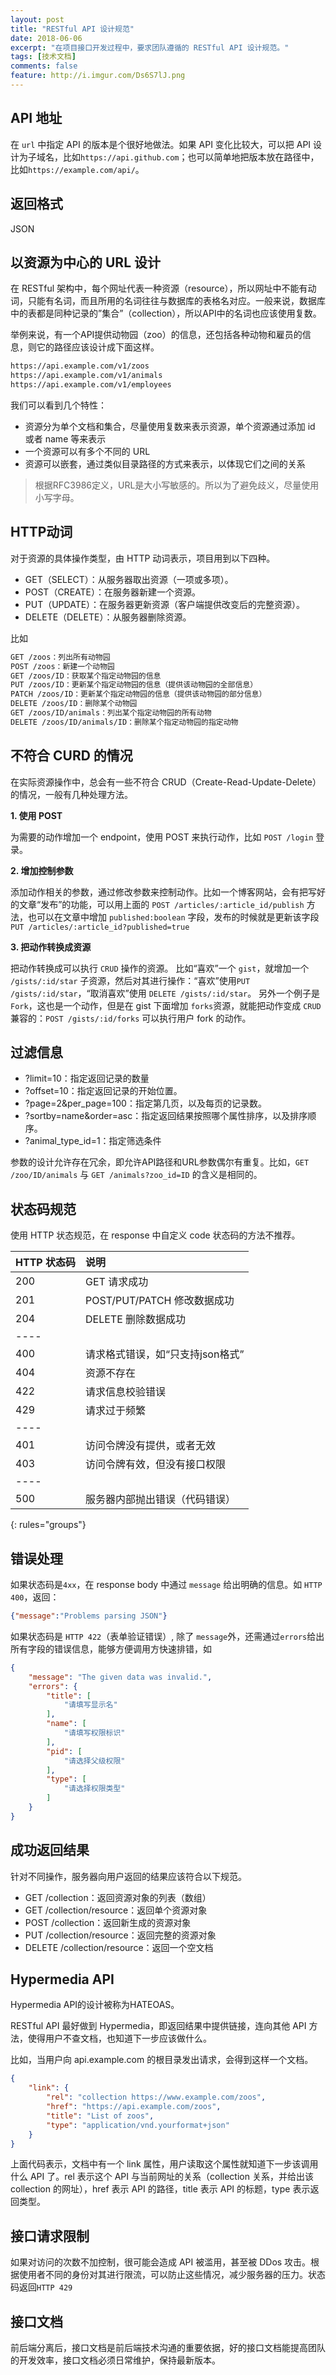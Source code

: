 ```yaml
---
layout: post
title: "RESTful API 设计规范"
date: 2018-06-06
excerpt: "在项目接口开发过程中，要求团队遵循的 RESTful API 设计规范。"
tags: [技术文档]
comments: false
feature: http://i.imgur.com/Ds6S7lJ.png
---
```

## API 地址

在 `url` 中指定 API 的版本是个很好地做法。如果 API 变化比较大，可以把 API 设计为子域名，比如`https://api.github.com`；也可以简单地把版本放在路径中，比如`https://example.com/api/`。



## 返回格式

JSON



## 以资源为中心的 URL 设计

在 RESTful 架构中，每个网址代表一种资源（resource），所以网址中不能有动词，只能有名词，而且所用的名词往往与数据库的表格名对应。一般来说，数据库中的表都是同种记录的”集合”（collection），所以API中的名词也应该使用复数。

举例来说，有一个API提供动物园（zoo）的信息，还包括各种动物和雇员的信息，则它的路径应该设计成下面这样。
~~~ html
https://api.example.com/v1/zoos
https://api.example.com/v1/animals
https://api.example.com/v1/employees
~~~
我们可以看到几个特性：
 - 资源分为单个文档和集合，尽量使用复数来表示资源，单个资源通过添加 id 或者 name 等来表示
 - 一个资源可以有多个不同的 URL
 - 资源可以嵌套，通过类似目录路径的方式来表示，以体现它们之间的关系
> 根据RFC3986定义，URL是大小写敏感的。所以为了避免歧义，尽量使用小写字母。



## HTTP动词

对于资源的具体操作类型，由 HTTP 动词表示，项目用到以下四种。

- GET（SELECT）：从服务器取出资源（一项或多项）。
- POST（CREATE）：在服务器新建一个资源。
- PUT（UPDATE）：在服务器更新资源（客户端提供改变后的完整资源）。
- DELETE（DELETE）：从服务器删除资源。

比如
~~~ html
GET /zoos：列出所有动物园
POST /zoos：新建一个动物园
GET /zoos/ID：获取某个指定动物园的信息
PUT /zoos/ID：更新某个指定动物园的信息（提供该动物园的全部信息）
PATCH /zoos/ID：更新某个指定动物园的信息（提供该动物园的部分信息）
DELETE /zoos/ID：删除某个动物园
GET /zoos/ID/animals：列出某个指定动物园的所有动物
DELETE /zoos/ID/animals/ID：删除某个指定动物园的指定动物
~~~



## 不符合 CURD 的情况

在实际资源操作中，总会有一些不符合 CRUD（Create-Read-Update-Delete） 的情况，一般有几种处理方法。

**1. 使用 POST**

为需要的动作增加一个 endpoint，使用 POST 来执行动作，比如 `POST /login` 登录。

**2. 增加控制参数**

添加动作相关的参数，通过修改参数来控制动作。比如一个博客网站，会有把写好的文章“发布”的功能，可以用上面的 `POST /articles/:article_id/publish` 方法，也可以在文章中增加 `published:boolean` 字段，发布的时候就是更新该字段 `PUT /articles/:article_id?published=true`

**3. 把动作转换成资源**

把动作转换成可以执行 `CRUD` 操作的资源。
比如“喜欢”一个 `gist`，就增加一个 `/gists/:id/star` 子资源，然后对其进行操作：“喜欢”使用`PUT /gists/:id/star`，“取消喜欢”使用 `DELETE /gists/:id/star`。
另外一个例子是 `Fork`，这也是一个动作，但是在 gist 下面增加 `forks`资源，就能把动作变成 `CRUD` 兼容的：`POST /gists/:id/forks` 可以执行用户 fork 的动作。



## 过滤信息

- ?limit=10：指定返回记录的数量
- ?offset=10：指定返回记录的开始位置。
- ?page=2&per_page=100：指定第几页，以及每页的记录数。
- ?sortby=name&order=asc：指定返回结果按照哪个属性排序，以及排序顺序。
- ?animal_type_id=1：指定筛选条件

参数的设计允许存在冗余，即允许API路径和URL参数偶尔有重复。比如，`GET /zoo/ID/animals` 与 `GET /animals?zoo_id=ID` 的含义是相同的。



## 状态码规范

使用 HTTP 状态规范，在 response 中自定义 code 状态码的方法不推荐。

| HTTP 状态码 | 说明                    |
|:--------|:--------|
| 200      | GET 请求成功              |
| 201      | POST/PUT/PATCH 修改数据成功 |
| 204      | DELETE 删除数据成功         |
|----
| 400      | 请求格式错误，如“只支持json格式”   |
| 404      | 资源不存在                 |
| 422      | 请求信息校验错误              |
| 429      | 请求过于频繁                |
|----
| 401      | 访问令牌没有提供，或者无效         |
| 403      | 访问令牌有效，但没有接口权限        |
|----
| 500      | 服务器内部抛出错误（代码错误）       |
{: rules="groups"}

## 错误处理

如果状态码是`4xx`，在 response body 中通过 `message` 给出明确的信息。如 `HTTP 400`，返回：
~~~ json
{"message":"Problems parsing JSON"}
~~~
如果状态码是 `HTTP 422`（表单验证错误）, 除了 `message`外，还需通过`errors`给出所有字段的错误信息，能够方便调用方快速排错，如
~~~ json
{
    "message": "The given data was invalid.",
    "errors": {
        "title": [
            "请填写显示名"
        ],
        "name": [
            "请填写权限标识"
        ],
        "pid": [
            "请选择父级权限"
        ],
        "type": [
            "请选择权限类型"
        ]
    }
}
~~~

## 成功返回结果
针对不同操作，服务器向用户返回的结果应该符合以下规范。

- GET /collection：返回资源对象的列表（数组）
- GET /collection/resource：返回单个资源对象
- POST /collection：返回新生成的资源对象
- PUT /collection/resource：返回完整的资源对象
- DELETE /collection/resource：返回一个空文档



## Hypermedia API

Hypermedia API的设计被称为HATEOAS。

RESTful API 最好做到 Hypermedia，即返回结果中提供链接，连向其他 API 方法，使得用户不查文档，也知道下一步应该做什么。

比如，当用户向 api.example.com 的根目录发出请求，会得到这样一个文档。
~~~ json
{
    "link": {
        "rel": "collection https://www.example.com/zoos",
        "href": "https://api.example.com/zoos",
        "title": "List of zoos",
        "type": "application/vnd.yourformat+json"
    }
}
~~~
上面代码表示，文档中有一个 link 属性，用户读取这个属性就知道下一步该调用什么 API 了。rel 表示这个 API 与当前网址的关系（collection 关系，并给出该 collection 的网址），href 表示 API 的路径，title 表示 API 的标题，type 表示返回类型。



## 接口请求限制

如果对访问的次数不加控制，很可能会造成 API 被滥用，甚至被 DDos 攻击。根据使用者不同的身份对其进行限流，可以防止这些情况，减少服务器的压力。状态码返回`HTTP 429`



## 接口文档

前后端分离后，接口文档是前后端技术沟通的重要依据，好的接口文档能提高团队的开发效率，接口文档必须日常维护，保持最新版本。
